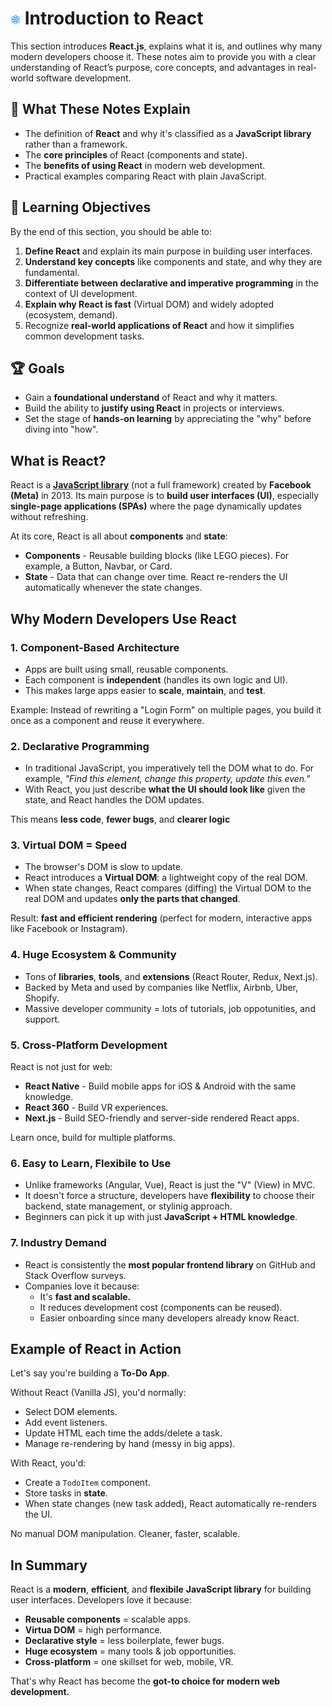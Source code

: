 # <img src="/images/reactjs.png" alt="Blue atom" width="16" height="16"></img> Introduction to React

This section introduces **React.js**, explains what it is, and outlines why many modern developers choose it. These notes aim to provide you with a clear understanding of React’s purpose, core concepts, and advantages in real-world software development.

## 📖 What These Notes Explain

- The definition of **React** and why it's classified as a **JavaScript library** rather than a framework.
- The **core principles** of React (components and state).
- The **benefits of using React** in modern web development.
- Practical examples comparing React with plain JavaScript.

## 🎯 Learning Objectives

By the end of this section, you should be able to:

1. **Define React** and explain its main purpose in building user interfaces.
2. **Understand key concepts** like components and state, and why they are fundamental.
3. **Differentiate between declarative and imperative programming** in the context of UI development.
4. **Explain why React is fast** (Virtual DOM) and widely adopted (ecosystem, demand).
5. Recognize **real-world applications of React** and how it simplifies common development tasks.

## 🏆 Goals

- Gain a **foundational understand** of React and why it matters.
- Build the ability to **justify using React** in projects or interviews.
- Set the stage of **hands-on learning** by appreciating the "why" before diving into "how".

## What is React?

React is a [**JavaScript library**](/notes/react/javascript-library.md) (not a full framework) created by **Facebook (Meta)** in 2013. Its main purpose is to **build user interfaces (UI)**, especially **single-page applications (SPAs)** where the page dynamically updates without refreshing.

At its core, React is all about **components** and **state**:

- **Components** - Reusable building blocks (like LEGO pieces). For example, a Button, Navbar, or Card.
- **State** - Data that can change over time. React re-renders the UI automatically whenever the state changes.

## Why Modern Developers Use React

### 1. Component-Based Architecture

- Apps are built using small, reusable components.
- Each component is **independent** (handles its own logic and UI).
- This makes large apps easier to **scale**, **maintain**, and **test**.

Example: Instead of rewriting a "Login Form" on multiple pages, you build it once as a component and reuse it everywhere.

### 2. Declarative Programming

- In traditional JavaScript, you <span title="The word imperatively is the adverb form of imperative meaning doing something as if it's a command or requirement. In programming, it means telling the computer how to do something step by step.">imperatively</span> tell the DOM what to do. For example, _"Find this element, change this property, update this even."_
- With React, you just describe **what the UI should look like** given the state, and React handles the DOM updates.

This means **less code**, **fewer bugs**, and **clearer logic**

### 3. Virtual DOM = Speed

- The browser's DOM is slow to update.
- React introduces a **Virtual DOM**: a lightweight copy of the real DOM.
- When state changes, React compares (diffing) the Virtual DOM to the real DOM and updates **only the parts that changed**.

Result: **fast and efficient rendering** (perfect for modern, interactive apps like Facebook or Instagram).

### 4. Huge Ecosystem & Community

- Tons of **libraries**, **tools**, and **extensions** (React Router, Redux, Next.js).
- Backed by Meta and used by companies like Netflix, Airbnb, Uber, Shopify.
- Massive developer community = lots of tutorials, job oppotunities, and support.

### 5. Cross-Platform Development

React is not just for web:

- **React Native** - Build mobile apps for iOS & Android with the same knowledge.
- **React 360** - Build VR experiences.
- **Next.js** - Build SEO-friendly and server-side rendered React apps.

Learn once, build for multiple platforms.

### 6. Easy to Learn, Flexibile to Use

- Unlike frameworks (Angular, Vue), React is just the "V" (View) in MVC.
- It doesn't force a structure, developers have **flexibility** to choose their backend, state management, or stylinig approach.
- Beginners can pick it up with just **JavaScript + HTML knowledge**.

### 7. Industry Demand

- React is consistently the **most popular frontend library** on GitHub and Stack Overflow surveys.
- Companies love it because:
  - It's **fast and scalable.**
  - It reduces development cost (components can be reused).
  - Easier onboarding since many developers already know React.

## Example of React in Action

Let's say you're building a **To-Do App**.

Without React (Vanilla JS), you'd normally:

- Select DOM elements.
- Add event listeners.
- Update HTML each time the adds/delete a task.
- Manage re-rendering by hand (messy in big apps).

With React, you'd:

- Create a `TodoItem` component.
- Store tasks in **state**.
- When state changes (new task added), React automatically re-renders the UI.

No manual DOM manipulation. Cleaner, faster, scalable.

## In Summary

React is a **modern**, **efficient**, and **flexibile** **JavaScript library** for building user interfaces. Developers love it because:

- **Reusable components** = scalable apps.
- **Virtua DOM** = high performance.
- **Declarative style** = less boilerplate, fewer bugs.
- **Huge ecosystem** = many tools & job opportunities.
- **Cross-platform** = one skillset for web, mobile, VR.

That's why React has become the **got-to choice for modern web development.**

